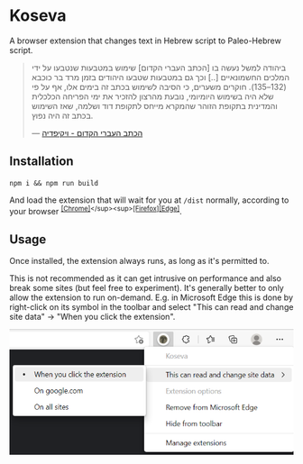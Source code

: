 # Koseva

A browser extension that changes text in Hebrew script to Paleo-Hebrew script.

> ביהודה למשל נעשה בו [הכתב העברי הקדום] שימוש במטבעות שנטבעו על ידי המלכים החשמונאיים [..] וכך גם במטבעות שטבעו היהודים בזמן מרד בר כוכבא (132–135). חוקרים משערים, כי הסיבה לשימוש בכתב זה בימים אלו, אף על פי שלא היה בשימוש היומיומי, נובעת מהרצון להזכיר את ימי הפריחה הכלכלית והמדינית בתקופת הזוהר שהמקרא מייחס לתקופת דוד ושלמה, שאז השימוש בכתב זה היה נפוץ.
>
> ― [הכתב העברי הקדום - ויקיפדיה](https://he.wikipedia.org/wiki/%D7%94%D7%9B%D7%AA%D7%91_%D7%94%D7%A2%D7%91%D7%A8%D7%99_%D7%94%D7%A7%D7%93%D7%95%D7%9D#:~:text=%D7%91%D7%99%D7%94%D7%95%D7%93%D7%94%20%D7%9C%D7%9E%D7%A9%D7%9C%20%D7%A0%D7%A2%D7%A9%D7%94,%D7%96%D7%94%20%D7%94%D7%99%D7%94%20%D7%A0%D7%A4%D7%95%D7%A5.)

## Installation

```shell
npm i && npm run build
```

And load the extension that will wait for you at `/dist` normally, according to your browser <sup>[\[Chrome\]](https://developer.chrome.com/docs/extensions/mv3/getstarted/#:~:text=Open%20the%20Extension,the%20extension%20directory.)</sup><sup>[\[Firefox\]](https://developer.mozilla.org/en-US/docs/Mozilla/Add-ons/WebExtensions/Your_first_WebExtension#installing)</sup><sup>[\[Edge\]](https://docs.microsoft.com/en-us/microsoft-edge/extensions-chromium/getting-started/extension-sideloading)</sup>.

## Usage

Once installed, the extension always runs, as long as it's permitted to.

This is not recommended as it can get intrusive on performance and also break some sites (but feel free to experiment). It's generally better to only allow the extension to run on-demand.
E.g. in Microsoft Edge this is done by right-click on its symbol in the toolbar and select "This can read and change site data" → "When you click the extension".

![Edge extension activation options](doc/koseva-edge.png)
